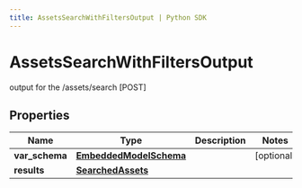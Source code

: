 ```yaml
---
title: AssetsSearchWithFiltersOutput | Python SDK
---
```


# AssetsSearchWithFiltersOutput

output for the /assets/search [POST] 

## Properties

Name | Type | Description | Notes
------------ | ------------- | ------------- | -------------
**var_schema** | [**EmbeddedModelSchema**](EmbeddedModelSchema) |  | [optional] 
**results** | [**SearchedAssets**](SearchedAssets) |  | 


